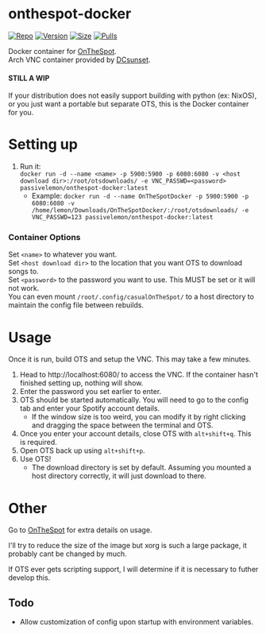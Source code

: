 # onthespot-docker </br>

[![Repo](https://img.shields.io/badge/Docker-Repo-007EC6?labelColor-555555&color-007EC6&logo=docker&logoColor=fff&style=flat-square)](https://hub.docker.com/r/passivelemon/onthespot-docker)
[![Version](https://img.shields.io/docker/v/passivelemon/onthespot-docker/latest?labelColor-555555&color-007EC6&style=flat-square)](https://hub.docker.com/r/passivelemon/onthespot-docker)
[![Size](https://img.shields.io/docker/image-size/passivelemon/onthespot-docker/latest?sort=semver&labelColor-555555&color-007EC6&style=flat-square)](https://hub.docker.com/r/passivelemon/onthespot-docker)
[![Pulls](https://img.shields.io/docker/pulls/passivelemon/onthespot-docker?labelColor-555555&color-007EC6&style=flat-square)](https://hub.docker.com/r/passivelemon/onthespot-docker)

Docker container for [OnTheSpot](https://github.com/casualsnek/onthespot). </br>
Arch VNC container provided by [DCsunset](https://github.com/DCsunset/docker-i3-arch-vnc). </br>

#### STILL A WIP </br>

If your distribution does not easily support building with python (ex: NixOS), or you just want a portable but separate OTS, this is the Docker container for you. </br>

# Setting up </br>
1. Run it: </br>
`docker run -d --name <name> -p 5900:5900 -p 6080:6080 -v <host download dir>:/root/otsdownloads/ -e VNC_PASSWD=<password> passivelemon/onthespot-docker:latest` </br>
   - Example: `docker run -d --name OnTheSpotDocker -p 5900:5900 -p 6080:6080 -v /home/lemon/Downloads/OnTheSpotDocker/:/root/otsdownloads/ -e VNC_PASSWD=123 passivelemon/onthespot-docker:latest`

### Container Options </br>
Set `<name>` to whatever you want. </br>
Set `<host download dir>` to the location that you want OTS to download songs to. </br>
Set `<password>` to the password you want to use. This MUST be set or it will not work. </br>
You can even mount `/root/.config/casualOnTheSpot/` to a host directory to maintain the config file between rebuilds. </br>

# Usage </br>
Once it is run, build OTS and setup the VNC. This may take a few minutes. </br>
1. Head to http://localhost:6080/ to access the VNC. If the container hasn't finished setting up, nothing will show. </br>
2. Enter the password you set earlier to enter. </br>
3. OTS should be started automatically. You will need to go to the config tab and enter your Spotify account details. </br>
   - If the window size is too weird, you can modify it by right clicking and dragging the space between the terminal and OTS. </br>
4. Once you enter your account details, close OTS with `alt+shift+q`. This is required. </br>
5. Open OTS back up using `alt+shift+p`. </br>
6. Use OTS! </br>
   - The download directory is set by default. Assuming you mounted a host directory correctly, it will just download to there. </br>

# Other </br>
Go to [OnTheSpot](https://github.com/casualsnek/onthespot) for extra details on usage. </br>

I'll try to reduce the size of the image but xorg is such a large package, it probably cant be changed by much. </br>

If OTS ever gets scripting support, I will determine if it is necessary to futher develop this. </br>

## Todo
- Allow customization of config upon startup with environment variables. </br>
